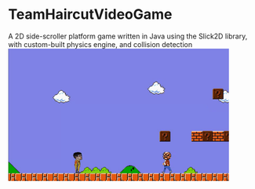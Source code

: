 # TeamHaircutVideoGame
A 2D side-scroller platform game written in Java using the Slick2D library, with custom-built physics engine, and collision detection
![alt text](https://github.com/TeamHaircut/TeamHaircutVideoGame/blob/master/demo0.gif)

